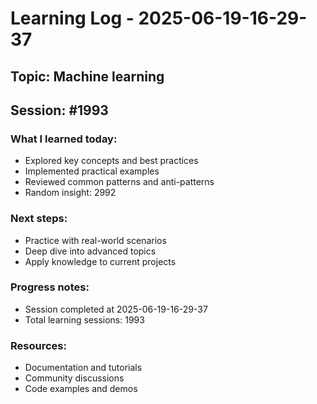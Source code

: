 # Learning Log - 2025-06-19-16-29-37

## Topic: Machine learning
## Session: #1993

### What I learned today:
- Explored key concepts and best practices
- Implemented practical examples  
- Reviewed common patterns and anti-patterns
- Random insight: 2992

### Next steps:
- Practice with real-world scenarios
- Deep dive into advanced topics
- Apply knowledge to current projects

### Progress notes:
- Session completed at 2025-06-19-16-29-37
- Total learning sessions: 1993

### Resources:
- Documentation and tutorials
- Community discussions
- Code examples and demos
